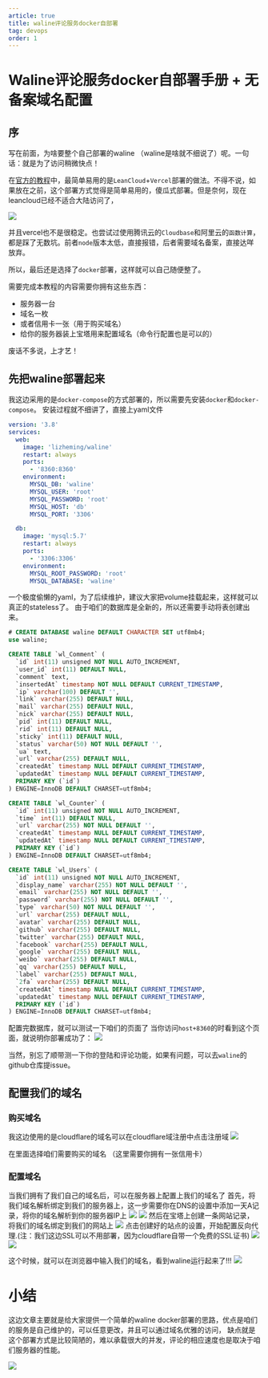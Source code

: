 ```yaml
---
article: true
title: waline评论服务docker自部署 
tag: devops
order: 1
---
```


# Waline评论服务docker自部署手册 + 无备案域名配置

## 序
写在前面，为啥要整个自己部署的waline （waline是啥就不细说了）呢。一句话：就是为了访问稍微快点！

在[官方的教程](https://waline.js.org/guide/get-started.html)中，最简单易用的是`LeanCloud`+`Vercel`部署的做法。不得不说，如果放在之前，这个部署方式觉得是简单易用的，傻瓜式部署。但是奈何，现在leancloud已经不适合大陆访问了，

![](https://golearning.oss-cn-shanghai.aliyuncs.com/obsidian20220903120512.png)


并且vercel也不是很稳定。也尝试过使用腾讯云的`Cloudbase`和阿里云的`函数计算`，都是踩了无数坑。前者`node`版本太低，直接报错，后者需要域名备案，直接达咩放弃。

所以，最后还是选择了`docker`部署，这样就可以自己随便整了。

需要完成本教程的内容需要你拥有这些东西：
- 服务器一台
- 域名一枚
- 或者信用卡一张（用于购买域名）
- 给你的服务器装上宝塔用来配置域名（命令行配置也是可以的）

废话不多说，上才艺！

## 先把waline部署起来
我这边采用的是`docker-compose`的方式部署的，所以需要先安装`docker`和`docker-compose`。
安装过程就不细讲了，直接上yaml文件

```yaml
version: '3.8'
services:
  web:
    image: 'lizheming/waline'
    restart: always
    ports:
      - '8360:8360'
    environment:
      MYSQL_DB: 'waline'
      MYSQL_USER: 'root'
      MYSQL_PASSWORD: 'root'
      MYSQL_HOST: 'db'
      MYSQL_PORT: '3306'

  db:
    image: 'mysql:5.7'
    restart: always
    ports:
      - '3306:3306'
    environment:
      MYSQL_ROOT_PASSWORD: 'root'
      MYSQL_DATABASE: 'waline'
```

一个极度偷懒的yaml，为了后续维护，建议大家把volume挂载起来，这样就可以真正的stateless了。
由于咱们的数据库是全新的，所以还需要手动将表创建出来。

```sql
# CREATE DATABASE waline DEFAULT CHARACTER SET utf8mb4;
use waline;

CREATE TABLE `wl_Comment` (
  `id` int(11) unsigned NOT NULL AUTO_INCREMENT,
  `user_id` int(11) DEFAULT NULL,
  `comment` text,
  `insertedAt` timestamp NOT NULL DEFAULT CURRENT_TIMESTAMP,
  `ip` varchar(100) DEFAULT '',
  `link` varchar(255) DEFAULT NULL,
  `mail` varchar(255) DEFAULT NULL,
  `nick` varchar(255) DEFAULT NULL,
  `pid` int(11) DEFAULT NULL,
  `rid` int(11) DEFAULT NULL,
  `sticky` int(11) DEFAULT NULL,
  `status` varchar(50) NOT NULL DEFAULT '',
  `ua` text,
  `url` varchar(255) DEFAULT NULL,
  `createdAt` timestamp NULL DEFAULT CURRENT_TIMESTAMP,
  `updatedAt` timestamp NULL DEFAULT CURRENT_TIMESTAMP,
  PRIMARY KEY (`id`)
) ENGINE=InnoDB DEFAULT CHARSET=utf8mb4;

CREATE TABLE `wl_Counter` (
  `id` int(11) unsigned NOT NULL AUTO_INCREMENT,
  `time` int(11) DEFAULT NULL,
  `url` varchar(255) NOT NULL DEFAULT '',
  `createdAt` timestamp NULL DEFAULT CURRENT_TIMESTAMP,
  `updatedAt` timestamp NULL DEFAULT CURRENT_TIMESTAMP,
  PRIMARY KEY (`id`)
) ENGINE=InnoDB DEFAULT CHARSET=utf8mb4;

CREATE TABLE `wl_Users` (
  `id` int(11) unsigned NOT NULL AUTO_INCREMENT,
  `display_name` varchar(255) NOT NULL DEFAULT '',
  `email` varchar(255) NOT NULL DEFAULT '',
  `password` varchar(255) NOT NULL DEFAULT '',
  `type` varchar(50) NOT NULL DEFAULT '',
  `url` varchar(255) DEFAULT NULL,
  `avatar` varchar(255) DEFAULT NULL,
  `github` varchar(255) DEFAULT NULL,
  `twitter` varchar(255) DEFAULT NULL,
  `facebook` varchar(255) DEFAULT NULL,
  `google` varchar(255) DEFAULT NULL,
  `weibo` varchar(255) DEFAULT NULL,
  `qq` varchar(255) DEFAULT NULL,
  `label` varchar(255) DEFAULT NULL,
  `2fa` varchar(255) DEFAULT NULL,
  `createdAt` timestamp NULL DEFAULT CURRENT_TIMESTAMP,
  `updatedAt` timestamp NULL DEFAULT CURRENT_TIMESTAMP,
  PRIMARY KEY (`id`)
) ENGINE=InnoDB DEFAULT CHARSET=utf8mb4;
```
配置完数据库，就可以测试一下咱们的页面了
当你访问`host+8360`的时看到这个页面，就说明你部署成功了：
![](https://golearning.oss-cn-shanghai.aliyuncs.com/obsidian20220903121138.png)

当然，别忘了顺带测一下你的登陆和评论功能，如果有问题，可以去`waline`的github仓库提issue。

## 配置我们的域名
### 购买域名
我这边使用的是cloudflare的域名可以在cloudflare域注册中点击注册域
![](https://golearning.oss-cn-shanghai.aliyuncs.com/obsidian20220903125138.png)

在里面选择咱们需要购买的域名 （这里需要你拥有一张信用卡）

### 配置域名
当我们拥有了我们自己的域名后，可以在服务器上配置上我们的域名了
首先，将我们域名解析绑定到我们的服务器上，这一步需要你在DNS的设置中添加一天A记录，将你的域名解析到你的服务器IP上
![](https://golearning.oss-cn-shanghai.aliyuncs.com/obsidian20220903125500.png)
![](https://golearning.oss-cn-shanghai.aliyuncs.com/obsidian20220903125709.png)
然后在宝塔上创建一条网站记录，将我们的域名绑定到我们的网站上
![](https://golearning.oss-cn-shanghai.aliyuncs.com/obsidian20220903130024.png)
点击创建好的站点的设置，开始配置反向代理.(注：我们这边SSL可以不用部署，因为cloudflare自带一个免费的SSL证书)
![](https://golearning.oss-cn-shanghai.aliyuncs.com/obsidian20220903130148.png)
![](https://golearning.oss-cn-shanghai.aliyuncs.com/obsidian20220903130404.png)

这个时候，就可以在浏览器中输入我们的域名，看到waline运行起来了!!!
![](https://golearning.oss-cn-shanghai.aliyuncs.com/obsidian20220903135649.png)
# 小结
这边文章主要就是给大家提供一个简单的waline docker部署的思路，优点是咱们的服务是自己维护的，可以任意更改，并且可以通过域名优雅的访问，
缺点就是这个部署方式是比较简陋的，难以承载很大的并发，评论的相应速度也是取决于咱们服务器的性能。


![](https://golearning.oss-cn-shanghai.aliyuncs.com/obsidian扫码_搜索联合传播样式-标准色版.png)